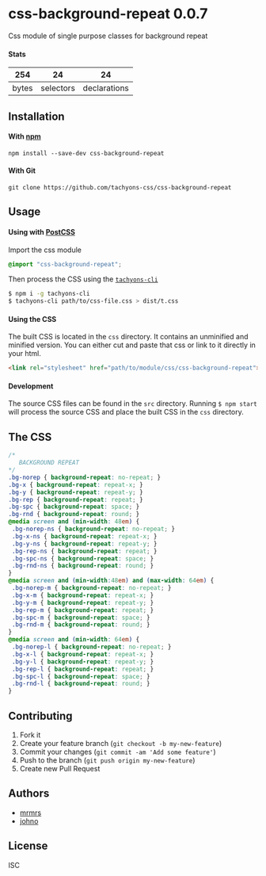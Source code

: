 # css-background-repeat 0.0.7

Css module of single purpose classes for background repeat

#### Stats

254 | 24 | 24
---|---|---
bytes | selectors | declarations

## Installation

#### With [npm](https://npmjs.com)

```
npm install --save-dev css-background-repeat
```

#### With Git

```
git clone https://github.com/tachyons-css/css-background-repeat
```

## Usage

#### Using with [PostCSS](https://github.com/postcss/postcss)

Import the css module

```css
@import "css-background-repeat";
```

Then process the CSS using the [`tachyons-cli`](https://github.com/tachyons-css/tachyons-cli)

```sh
$ npm i -g tachyons-cli
$ tachyons-cli path/to/css-file.css > dist/t.css
```

#### Using the CSS

The built CSS is located in the `css` directory. It contains an unminified and minified version.
You can either cut and paste that css or link to it directly in your html.

```html
<link rel="stylesheet" href="path/to/module/css/css-background-repeat">
```

#### Development

The source CSS files can be found in the `src` directory.
Running `$ npm start` will process the source CSS and place the built CSS in the `css` directory.

## The CSS

```css
/*
   BACKGROUND REPEAT
*/
.bg-norep { background-repeat: no-repeat; }
.bg-x { background-repeat: repeat-x; }
.bg-y { background-repeat: repeat-y; }
.bg-rep { background-repeat: repeat; }
.bg-spc { background-repeat: space; }
.bg-rnd { background-repeat: round; }
@media screen and (min-width: 48em) {
 .bg-norep-ns { background-repeat: no-repeat; }
 .bg-x-ns { background-repeat: repeat-x; }
 .bg-y-ns { background-repeat: repeat-y; }
 .bg-rep-ns { background-repeat: repeat; }
 .bg-spc-ns { background-repeat: space; }
 .bg-rnd-ns { background-repeat: round; }
}
@media screen and (min-width:48em) and (max-width: 64em) {
 .bg-norep-m { background-repeat: no-repeat; }
 .bg-x-m { background-repeat: repeat-x; }
 .bg-y-m { background-repeat: repeat-y; }
 .bg-rep-m { background-repeat: repeat; }
 .bg-spc-m { background-repeat: space; }
 .bg-rnd-m { background-repeat: round; }
}
@media screen and (min-width: 64em) {
 .bg-norep-l { background-repeat: no-repeat; }
 .bg-x-l { background-repeat: repeat-x; }
 .bg-y-l { background-repeat: repeat-y; }
 .bg-rep-l { background-repeat: repeat; }
 .bg-spc-l { background-repeat: space; }
 .bg-rnd-l { background-repeat: round; }
}
```

## Contributing

1. Fork it
2. Create your feature branch (`git checkout -b my-new-feature`)
3. Commit your changes (`git commit -am 'Add some feature'`)
4. Push to the branch (`git push origin my-new-feature`)
5. Create new Pull Request

## Authors

* [mrmrs](http://mrmrs.io)
* [johno](http://johnotander.com)

## License

ISC
